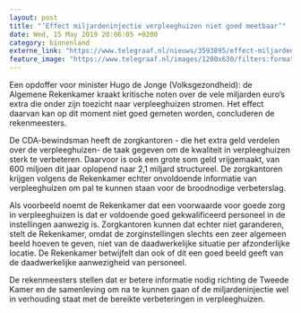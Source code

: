 ```yaml
---
layout: post
title: "’Effect miljardeninjectie verpleeghuizen niet goed meetbaar’"
date: Wed, 15 May 2019 20:06:05 +0200
category: binnenland
externe_link: "https://www.telegraaf.nl/nieuws/3593895/effect-miljardeninjectie-verpleeghuizen-niet-goed-meetbaar"
feature_image: "https://www.telegraaf.nl/images/1200x630/filters:format(jpeg):quality(80)/cdn-kiosk-api.telegraaf.nl/b707fed0-773c-11e9-843b-02c309bc01c1.jpg"
---
```


<p class="intro">Een opdoffer voor minister Hugo de Jonge (Volksgezondheid): de Algemene Rekenkamer kraakt kritische noten over de vele miljarden euro’s extra die onder zijn toezicht naar verpleeghuizen stromen. Het effect daarvan kan op dit moment niet goed gemeten worden, concluderen de rekenmeesters.</p> <p>De CDA-bewindsman heeft de zorgkantoren - die het extra geld verdelen over de verpleeghuizen- de taak gegeven om de kwaliteit in verpleeghuizen sterk te verbeteren. Daarvoor is ook een grote som geld vrijgemaakt, van 600 miljoen dit jaar oplopend naar 2,1 miljard structureel. De zorgkantoren krijgen volgens de Rekenkamer echter onvoldoende informatie van verpleeghuizen om pal te kunnen staan voor de broodnodige verbeterslag.</p><p>Als voorbeeld noemt de Rekenkamer dat een voorwaarde voor goede zorg in verpleeghuizen is dat er voldoende goed gekwalificeerd personeel in de instellingen aanwezig is. Zorgkantoren kunnen dat echter niet garanderen, stelt de Rekenkamer, omdat de zorginstellingen slechts een zeer algemeen beeld hoeven te geven, niet van de daadwerkelijke situatie per afzonderlijke locatie. De Rekenkamer betwijfelt dan ook of dit een goed beeld geeft van de daadwerkelijke aanwezigheid van personeel.</p><p>De rekenmeesters stellen dat er betere informatie nodig richting de Tweede Kamer en de samenleving om na te kunnen gaan of de miljardeninjectie wel in verhouding staat met de bereikte verbeteringen in verpleeghuizen.</p>
